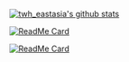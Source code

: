 [![twh_eastasia's github stats](https://github-readme-stats.vercel.app/api?username=twheastasia&count_private=true&show_icons=true)](https://github.com/anuraghazra/github-readme-stats)

[![ReadMe Card](https://github-readme-stats.vercel.app/api/pin/?username=twheastasia&repo=learnHtmlCss&show_owner=true)](https://github.com/twheastasia/learnHtmlCss)

[![ReadMe Card](https://github-readme-stats.vercel.app/api/pin/?username=twheastasia&repo=twheastasia.github.io&show_owner=true)](https://twheastasia.github.io)
